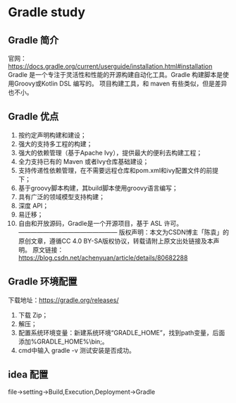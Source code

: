 # Gradle study

## Gradle 简介
官网：https://docs.gradle.org/current/userguide/installation.html#installation
Gradle 是一个专注于灵活性和性能的开源构建自动化工具。Gradle 构建脚本是使用Groovy或Kotlin DSL 编写的。
项目构建工具，和 maven 有些类似，但是差异也不小。


## Gradle 优点
1. 按约定声明构建和建设；
2. 强大的支持多工程的构建；
3. 强大的依赖管理（基于Apache Ivy），提供最大的便利去构建工程；
4. 全力支持已有的 Maven 或者Ivy仓库基础建设；
5. 支持传递性依赖管理，在不需要远程仓库和pom.xml和ivy配置文件的前提下；
6. 基于groovy脚本构建，其build脚本使用groovy语言编写；
7. 具有广泛的领域模型支持构建；
8. 深度 API；
9. 易迁移；
10. 自由和开放源码，Gradle是一个开源项目，基于 ASL 许可。
    ————————————————
    版权声明：本文为CSDN博主「陈袁」的原创文章，遵循CC 4.0 BY-SA版权协议，转载请附上原文出处链接及本声明。
    原文链接：https://blog.csdn.net/achenyuan/article/details/80682288

## Gradle 环境配置
下载地址：https://gradle.org/releases/
1. 下载 Zip；
2. 解压；
3. 配置系统环境变量：新建系统环境“GRADLE_HOME”，找到path变量，后面添加%GRADLE_HOME%\bin;。
4. cmd中输入 gradle -v 测试安装是否成功。

## idea 配置
file->setting->Build,Execution,Deployment->Gradle


